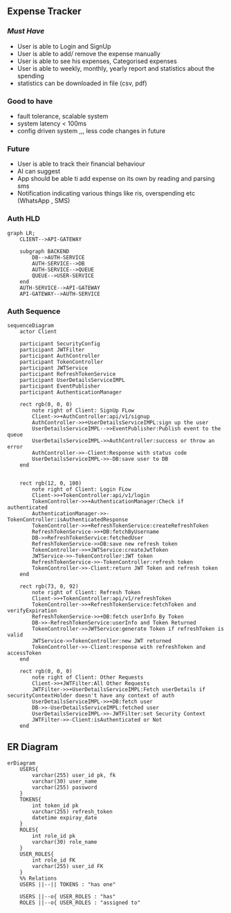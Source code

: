 ## **Expense Tracker**

### _Must Have_
* User is able to Login and SignUp
* User is able to add/ remove the expense manually
* User is able to see his expenses, Categorised expenses
* User is able to weekly, monthly, yearly report and statistics about the spending
* statistics can be downloaded in file (csv, pdf)

### Good to have
* fault tolerance, scalable system
* system latency < 100ms
* config driven system ,,, less code changes in future

### Future
* User is able to track their financial behaviour
* AI can suggest 
* App should be able ti add expense on its own by reading and parsing sms
* Notification indicating various things like ris, overspending etc (WhatsApp , SMS)


### Auth HLD
```mermaid
graph LR;
    CLIENT-->API-GATEWAY
    
    subgraph BACKEND
        DB-->AUTH-SERVICE
        AUTH-SERVICE-->DB
        AUTH-SERVICE-->QUEUE
        QUEUE-->USER-SERVICE
    end
    AUTH-SERVICE-->API-GATEWAY
    API-GATEWAY-->AUTH-SERVICE
```
### Auth Sequence
```mermaid
sequenceDiagram
    actor Client
    
    participant SecurityConfig
    participant JWTFilter
    participant AuthController
    participant TokenController
    participant JWTService
    participant RefreshTokenService
    participant UserDetailsServiceIMPL
    participant EventPublisher
    participant AuthenticationManager

    rect rgb(0, 0, 0)
        note right of Client: SignUp FLow
        Client->>+AuthController:api/v1/signup
        AuthController->>+UserDetailsServiceIMPL:sign up the user
        UserDetailsServiceIMPL-->>EventPublisher:Publish event to the queue
        UserDetailsServiceIMPL->>AuthController:success or throw an error
        AuthController->>-Client:Response with status code
        UserDetailsServiceIMPL->>-DB:save user to DB
    end


    rect rgb(12, 0, 100)
        note right of Client: Login FLow
        Client->>+TokenController:api/v1/login
        TokenController->>+AuthenticationManager:Check if authenticated
        AuthenticationManager->>-TokenController:isAuthenticatedResponse
        TokenController->>+RefreshTokenService:createRefreshToken
        RefreshTokenService->>+DB:fetchByUsername
        DB->>RefreshTokenService:fetchedUser
        RefreshTokenService->>DB:save new refresh token
        TokenController->>+JWTService:createJwtToken
        JWTService->>-TokenController:JWT token
        RefreshTokenService->>-TokenController:refresh token
        TokenController->>-Client:return JWT Token and refresh token
    end
    
    rect rgb(73, 0, 92)
        note right of Client: Refresh Token
        Client->>+TokenController:api/v1/refreshToken
        TokenController->>+RefreshTokenService:fetchToken and verifyExpiration
        RefreshTokenService->>+DB:fetch userInfo By Token
        DB->>-RefreshTokenService:userInfo and Token Returned
        TokenController->>JWTService:generate Token if refreshToken is valid
        JWTService->>TokenController:new JWT returned
        TokenController->>-Client:response with refreshToken and accessToken
    end

    rect rgb(0, 0, 0)
        note right of Client: Other Requests
        Client->>+JWTFilter:All Other Requests
        JWTFilter->>+UserDetailsServiceIMPL:Fetch userDetails if securityContextHolder doesn't have any context of auth
        UserDetailsServiceIMPL->>+DB:fetch user
        DB->>-UserDetailsServiceIMPL:fetched user
        UserDetailsServiceIMPL->>-JWTFilter:set Security Context
        JWTFilter->>-Client:isAuthenticated or Not
    end

```

## ER Diagram

```mermaid
erDiagram
    USERS{
        varchar(255) user_id pk, fk
        varchar(30) user_name  
        varchar(255) password 
    }
    TOKENS{
        int token_id pk
        varchar(255) refresh_token
        datetime expiray_date
    }
    ROLES{
        int role_id pk
        varchar(30) role_name
    }
    USER_ROLES{
        int role_id FK
        varchar(255) user_id FK
    }
    %% Relations
    USERS ||--|| TOKENS : "has one"
    
    USERS ||--o{ USER_ROLES : "has"
    ROLES ||--o{ USER_ROLES : "assigned to"


```



